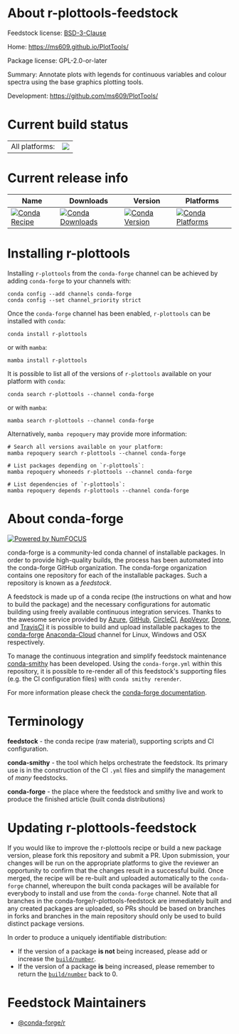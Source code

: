About r-plottools-feedstock
===========================

Feedstock license: [BSD-3-Clause](https://github.com/conda-forge/r-plottools-feedstock/blob/main/LICENSE.txt)

Home: https://ms609.github.io/PlotTools/

Package license: GPL-2.0-or-later

Summary: Annotate plots with legends for continuous variables and colour spectra using the base graphics plotting tools.

Development: https://github.com/ms609/PlotTools/

Current build status
====================


<table><tr><td>All platforms:</td>
    <td>
      <a href="https://dev.azure.com/conda-forge/feedstock-builds/_build/latest?definitionId=19338&branchName=main">
        <img src="https://dev.azure.com/conda-forge/feedstock-builds/_apis/build/status/r-plottools-feedstock?branchName=main">
      </a>
    </td>
  </tr>
</table>

Current release info
====================

| Name | Downloads | Version | Platforms |
| --- | --- | --- | --- |
| [![Conda Recipe](https://img.shields.io/badge/recipe-r--plottools-green.svg)](https://anaconda.org/conda-forge/r-plottools) | [![Conda Downloads](https://img.shields.io/conda/dn/conda-forge/r-plottools.svg)](https://anaconda.org/conda-forge/r-plottools) | [![Conda Version](https://img.shields.io/conda/vn/conda-forge/r-plottools.svg)](https://anaconda.org/conda-forge/r-plottools) | [![Conda Platforms](https://img.shields.io/conda/pn/conda-forge/r-plottools.svg)](https://anaconda.org/conda-forge/r-plottools) |

Installing r-plottools
======================

Installing `r-plottools` from the `conda-forge` channel can be achieved by adding `conda-forge` to your channels with:

```
conda config --add channels conda-forge
conda config --set channel_priority strict
```

Once the `conda-forge` channel has been enabled, `r-plottools` can be installed with `conda`:

```
conda install r-plottools
```

or with `mamba`:

```
mamba install r-plottools
```

It is possible to list all of the versions of `r-plottools` available on your platform with `conda`:

```
conda search r-plottools --channel conda-forge
```

or with `mamba`:

```
mamba search r-plottools --channel conda-forge
```

Alternatively, `mamba repoquery` may provide more information:

```
# Search all versions available on your platform:
mamba repoquery search r-plottools --channel conda-forge

# List packages depending on `r-plottools`:
mamba repoquery whoneeds r-plottools --channel conda-forge

# List dependencies of `r-plottools`:
mamba repoquery depends r-plottools --channel conda-forge
```


About conda-forge
=================

[![Powered by
NumFOCUS](https://img.shields.io/badge/powered%20by-NumFOCUS-orange.svg?style=flat&colorA=E1523D&colorB=007D8A)](https://numfocus.org)

conda-forge is a community-led conda channel of installable packages.
In order to provide high-quality builds, the process has been automated into the
conda-forge GitHub organization. The conda-forge organization contains one repository
for each of the installable packages. Such a repository is known as a *feedstock*.

A feedstock is made up of a conda recipe (the instructions on what and how to build
the package) and the necessary configurations for automatic building using freely
available continuous integration services. Thanks to the awesome service provided by
[Azure](https://azure.microsoft.com/en-us/services/devops/), [GitHub](https://github.com/),
[CircleCI](https://circleci.com/), [AppVeyor](https://www.appveyor.com/),
[Drone](https://cloud.drone.io/welcome), and [TravisCI](https://travis-ci.com/)
it is possible to build and upload installable packages to the
[conda-forge](https://anaconda.org/conda-forge) [Anaconda-Cloud](https://anaconda.org/)
channel for Linux, Windows and OSX respectively.

To manage the continuous integration and simplify feedstock maintenance
[conda-smithy](https://github.com/conda-forge/conda-smithy) has been developed.
Using the ``conda-forge.yml`` within this repository, it is possible to re-render all of
this feedstock's supporting files (e.g. the CI configuration files) with ``conda smithy rerender``.

For more information please check the [conda-forge documentation](https://conda-forge.org/docs/).

Terminology
===========

**feedstock** - the conda recipe (raw material), supporting scripts and CI configuration.

**conda-smithy** - the tool which helps orchestrate the feedstock.
                   Its primary use is in the construction of the CI ``.yml`` files
                   and simplify the management of *many* feedstocks.

**conda-forge** - the place where the feedstock and smithy live and work to
                  produce the finished article (built conda distributions)


Updating r-plottools-feedstock
==============================

If you would like to improve the r-plottools recipe or build a new
package version, please fork this repository and submit a PR. Upon submission,
your changes will be run on the appropriate platforms to give the reviewer an
opportunity to confirm that the changes result in a successful build. Once
merged, the recipe will be re-built and uploaded automatically to the
`conda-forge` channel, whereupon the built conda packages will be available for
everybody to install and use from the `conda-forge` channel.
Note that all branches in the conda-forge/r-plottools-feedstock are
immediately built and any created packages are uploaded, so PRs should be based
on branches in forks and branches in the main repository should only be used to
build distinct package versions.

In order to produce a uniquely identifiable distribution:
 * If the version of a package **is not** being increased, please add or increase
   the [``build/number``](https://docs.conda.io/projects/conda-build/en/latest/resources/define-metadata.html#build-number-and-string).
 * If the version of a package **is** being increased, please remember to return
   the [``build/number``](https://docs.conda.io/projects/conda-build/en/latest/resources/define-metadata.html#build-number-and-string)
   back to 0.

Feedstock Maintainers
=====================

* [@conda-forge/r](https://github.com/conda-forge/r/)

